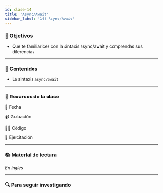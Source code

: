 ```yaml
---
id: clase-14
title: 'Async/Await'
sidebar_label: '14) Async/Await'
---
```


### 🏁 Objetivos

- Que te familiarices con la sintaxis async/await y comprendas sus diferencias

---

### 📝 Contenidos

- La sintaxis `async/await`

---

### 🚀 Recursos de la clase

📆 Fecha

📹 Grabación

👩‍💻 Código

💪 Ejercitación

---

### 📚 Material de lectura

_En inglés_

---

### 🔍 Para seguir investigando
